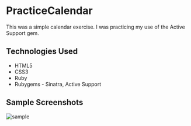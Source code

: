 # PracticeCalendar
<p> This was a simple calendar exercise. I was practicing my use of the Active Support gem.

<h2> Technologies Used </h2>
<ul>
<li> HTML5 </li>
<li> CSS3 </li>
<li> Ruby </li>
<li> Rubygems - Sinatra, Active Support </li>
</ul>

<h2> Sample Screenshots </h2>
<img src = "http://i.imgur.com/lGX2eR5.png" alt = "sample">
